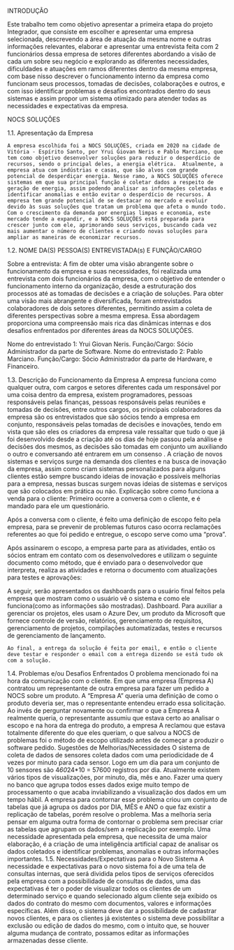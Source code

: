 INTRODUÇÃO

Este trabalho tem como objetivo apresentar a primeira etapa do projeto Integrador, que consiste em escolher e apresentar uma empresa selecionada, descrevendo a área de atuação da mesma nome e outras informações relevantes, elaborar e apresentar uma entrevista feita com 2 funcionários dessa empresa de setores diferentes abordando a visão de cada um sobre seu negócio e explorando as diferentes necessidades, dificuldades e atuações em ramos diferentes dentro da mesma empresa, com base nisso descrever o funcionamento interno da empresa como funcionam seus processos, tomadas de decisões, colaborações e outros, e com isso identificar problemas e desafios encontrados dentro do seus sistemas e assim propor um sistema otimizado para atender todas as necessidades e expectativas da empresa.

NOCS SOLUÇÕES

1.1. Apresentação da Empresa 

	A empresa escolhida foi a NOCS SOLUÇÕES, criada em 2020 na cidade de Vitória - Espírito Santo, por Yrui Giovan Neris e Pablo Marciano, que tem como objetivo desenvolver soluções para reduzir o desperdício de recursos, sendo o principal deles, a energia elétrica. 	Atualmente, a empresa atua com indústrias e casas, que são alvos com grande potencial de desperdiçar energia. Nesse ramo, a NOCS SOLUÇÕES oferece sistemas em que sua principal função é coletar dados a respeito de geração de energia, assim podendo analisar as informações coletadas e identificar anomalias e então evitar o desperdício de recursos. A empresa tem grande potencial de se destacar no mercado e evoluir devido às suas soluções que tratam um problema que afeta o mundo todo. Com o crescimento da demanda por energias limpas e economia, este mercado tende a expandir, e a NOCS SOLUÇÕES está preparada para crescer junto com ele, aprimorando seus serviços, buscando cada vez mais aumentar o número de clientes e criando novas soluções para ampliar as maneiras de economizar recursos.


1.2. NOME DA(S) PESSOA(S) ENTREVISTADA(s) E FUNÇÃO/CARGO

Sobre a entrevista: A fim de obter uma visão abrangente sobre o funcionamento da empresa e suas necessidades, foi realizada uma entrevista com dois funcionários da empresa, com o objetivo de entender o funcionamento interno da organização, desde a estruturação dos processos até as tomadas de decisões e a criação de soluções. Para obter uma visão mais abrangente e diversificada, foram entrevistados colaboradores de dois setores diferentes, permitindo assim a coleta de diferentes perspectivas sobre a mesma empresa. Essa abordagem proporciona uma compreensão mais rica das dinâmicas internas e dos desafios enfrentados por diferentes áreas da NOCS SOLUÇÕES.

Nome do entrevistado 1: Yrui Giovan Neris.
Função/Cargo: Sócio Administrador da parte de Software.
Nome do entrevistado 2: Pablo Marciano.
Função/Cargo: Sócio Administrador da parte de Hardware, e Financeiro.


1.3. Descrição do Funcionamento da Empresa
	A empresa funciona como qualquer outra, com cargos e setores diferentes cada um responsável por uma coisa dentro da empresa, existem programadores, pessoas responsáveis pelas finanças, pessoas responsáveis pelas reuniões e tomadas de decisões, entre outros cargos, os principais colaboradores da empresa são os entrevistados que são sócios tendo a empresa em conjunto, responsáveis pelas tomadas de decisões e inovações, tendo em vista que são eles os criadores da empresa vale ressaltar que tudo o que já foi desenvolvido desde a criação até os dias de hoje passou pela análise e decisões dos mesmos, as decisões são tomadas em conjunto um auxiliando o outro e conversando até entrarem em um consenso .
	A criação de novos sistemas e serviços surge na demanda dos clientes e na busca de inovação da empresa, assim como criam sistemas personalizados para alguns clientes estão sempre buscando ideias de inovação e possíveis melhorias para a empresa, nessas buscas surgem novas ideias de sistemas e serviços que são colocados em prática ou não.
	Explicação sobre como funciona a venda para o cliente:
Primeiro ocorre a conversa com o cliente, e é mandado para ele um questionário.

Após a conversa com o cliente, é feito uma definição de escopo feito pela empresa, para se prevenir de problemas futuros caso ocorra reclamações referentes ao que foi pedido e entregue, o escopo serve como uma “prova”.

Após assinarem o escopo, a empresa parte para as atividades, então os sócios entram em contato com os desenvolvedores e utilizam o seguinte documento como método, que é enviado para o desenvolvedor que interpreta, realiza as atividades e retorna o documento com atualizações para testes e aprovações:
	
A seguir, serão apresentados os dashboards para o usuário final feitos pela empresa que mostram como o usuário vê o sistema e como ele funciona(como as informações são mostradas).
Dashboard.
Para auxiliar a gerenciar os projetos, eles usam o Azure Dev, um produto da Microsoft que fornece controle de versão, relatórios, gerenciamento de requisitos, gerenciamento de projetos, compilações automatizadas, testes e recursos de gerenciamento de lançamento.


	Ao final, a entrega da solução é feita por email, e então o cliente deve testar e responder o email com a entrega dizendo se está tudo ok com a solução.


1.4. Problemas e/ou Desafios Enfrentados
O problema mencionado foi na hora da comunicação com o cliente. Em que uma empresa (Empresa A) contratou um representante de outra empresa para fazer um pedido a NOCS sobre um produto. A “Empresa A” queria uma definição de como o produto deveria ser, mas o representante entendeu errado essa solicitação. Ao invés de perguntar novamente ou confirmar o que a Empresa A realmente queria, o representante assumiu que estava certo ao analisar o escopo e na hora da entrega do produto, a empresa A reclamou que estava totalmente diferente do que eles queriam, o que salvou a NOCS de problemas foi o método de escopo utilizado antes de começar a produzir o software pedido.
Sugestões de Melhorias/Necessidades
O sistema de coleta de dados de sensores coleta dados com uma periodicidade de 4 vezes por minuto para cada sensor. Logo em um dia para um conjunto de 10 sensores são 4*60*24*10 = 57600 registros por dia. Atualmente existem vários tipos de visualizações, por minuto, dia, mês e ano. Fazer uma query no banco que agrupa todos esses dados exige muito tempo de processamento o que acaba inviabilizando a visualização dos dados em um tempo hábil. A empresa para contornar esse problema criou um conjunto de tabelas que já agrupa os dados por DIA, MÊS e ANO o que faz existir a replicação de tabelas, porém resolve o problema. Mas a melhoria seria pensar em alguma outra forma de contornar o problema sem precisar criar as tabelas que agrupam os dados/sem a replicação por exemplo.
Uma necessidade apresentada pela empresa, que necessita de uma maior elaboração, é a criação de uma inteligência artificial capaz de analisar os dados coletados e identificar problemas, anomalias e outras informações importantes.
1.5. Necessidades/Expectativas para o Novo Sistema
	A necessidade e expectativas para o novo sistema foi a de uma tela de consultas internas, que será dividida pelos tipos de serviços oferecidos pela empresa com a possibilidade de consultas de dados, uma das expectativas é ter o poder de visualizar todos os clientes de um determinado serviço e quando selecionado algum cliente seja exibido os dados do contrato do mesmo com documentos, valores e informações específicas.
	Além disso, o sistema deve dar a possibilidade de cadastrar novos clientes, e para os clientes já existentes o sistema deve possibilitar a exclusão ou edição de dados do mesmo, com o intuito que, se houver alguma mudança de contrato, possamos editar as informações armazenadas desse cliente.
